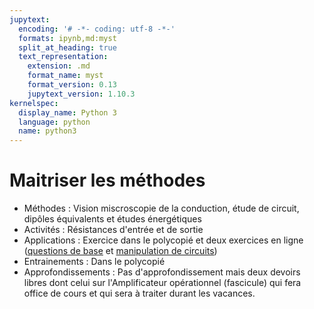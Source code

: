```yaml
---
jupytext:
  encoding: '# -*- coding: utf-8 -*-'
  formats: ipynb,md:myst
  split_at_heading: true
  text_representation:
    extension: .md
    format_name: myst
    format_version: 0.13
    jupytext_version: 1.10.3
kernelspec:
  display_name: Python 3
  language: python
  name: python3
---
```

# Maitriser les méthodes
* Méthodes : Vision miscroscopie de la conduction, étude de circuit, dipôles équivalents et études énergétiques
* Activités : Résistances d'entrée et de sortie
* Applications : Exercice dans le polycopié et deux exercices en ligne ([questions de base](https://moodlecpge.stanislas.fr/mod/quiz/view.php?id=139) et [manipulation de circuits](https://moodlecpge.stanislas.fr/mod/quiz/view.php?id=140))
* Entrainements : Dans le polycopié
* Approfondissements : Pas d'approfondissement mais deux devoirs libres dont celui sur l'Amplificateur opérationnel (fascicule) qui fera office de cours et qui sera à traiter durant les vacances.